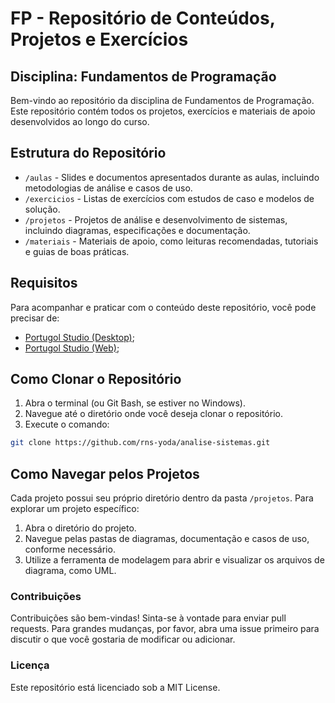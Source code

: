 # FP - Repositório de Conteúdos, Projetos e Exercícios
## Disciplina: Fundamentos de Programação

Bem-vindo ao repositório da disciplina de Fundamentos de Programação. Este repositório contém todos os projetos, exercícios e materiais de apoio desenvolvidos ao longo do curso.

## Estrutura do Repositório

- `/aulas` - Slides e documentos apresentados durante as aulas, incluindo metodologias de análise e casos de uso.
- `/exercicios` - Listas de exercícios com estudos de caso e modelos de solução.
- `/projetos` - Projetos de análise e desenvolvimento de sistemas, incluindo diagramas, especificações e documentação.
- `/materiais` - Materiais de apoio, como leituras recomendadas, tutoriais e guias de boas práticas.

## Requisitos

Para acompanhar e praticar com o conteúdo deste repositório, você pode precisar de:

- [Portugol Studio (Desktop)](https://github.com/UNIVALI-LITE/Portugol-Studio);  
- [Portugol Studio (Web)](https://portugol.dev/); 

## Como Clonar o Repositório

1. Abra o terminal (ou Git Bash, se estiver no Windows).
2. Navegue até o diretório onde você deseja clonar o repositório.
3. Execute o comando:

```bash
git clone https://github.com/rns-yoda/analise-sistemas.git
```

## Como Navegar pelos Projetos

Cada projeto possui seu próprio diretório dentro da pasta `/projetos`. Para explorar um projeto específico:

1. Abra o diretório do projeto.
2. Navegue pelas pastas de diagramas, documentação e casos de uso, conforme necessário.
3. Utilize a ferramenta de modelagem para abrir e visualizar os arquivos de diagrama, como UML.

### Contribuições

Contribuições são bem-vindas! Sinta-se à vontade para enviar pull requests. Para grandes mudanças, por favor, abra uma issue primeiro para discutir o que você gostaria de modificar ou adicionar.

### Licença

Este repositório está licenciado sob a MIT License.

